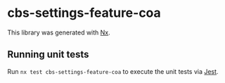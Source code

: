 # cbs-settings-feature-coa

This library was generated with [Nx](https://nx.dev).

## Running unit tests

Run `nx test cbs-settings-feature-coa` to execute the unit tests via [Jest](https://jestjs.io).
